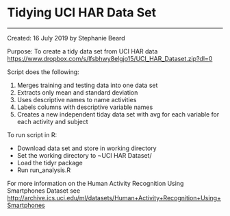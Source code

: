 # Tidying UCI HAR Data Set
---
Created: 16 July 2019 by Stephanie Beard

Purpose:
To create a tidy data set from UCI HAR data
https://www.dropbox.com/s/lfsbhwy8elgjo15/UCI_HAR_Dataset.zip?dl=0

Script does the following:
1. Merges training and testing data into one data set
2. Extracts only mean and standard deviation
3. Uses descriptive names to name activities
4. Labels columns with descriptive variable names
5. Creates a new independent tiday data set with avg for each variable for each activity and subject
  
To run script in R:
* Download data set and store in working directory 
* Set the working directory to ~UCI HAR Dataset/
* Load the tidyr package
* Run run_analysis.R

For more information on the Human Activity Recognition Using Smartphones Dataset see http://archive.ics.uci.edu/ml/datasets/Human+Activity+Recognition+Using+Smartphones

